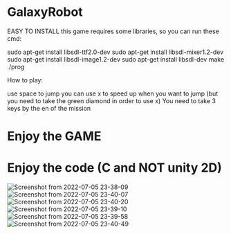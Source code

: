 # GalaxyRobot
EASY TO INSTALL
this game requires some libraries, so you can run these cmd:

sudo apt-get install libsdl-ttf2.0-dev
sudo apt-get install libsdl-mixer1.2-dev
sudo apt-get install libsdl-image1.2-dev
sudo apt-get install libsdl-dev
make
./prog

How to play:

use space to jump
you can use x to speed up when you want to jump (but you need to take the green diamond in order to use x)
You need to take 3 keys by the en of the mission


# Enjoy the GAME
# Enjoy the code (C and NOT unity 2D)
![Screenshot from 2022-07-05 23-38-09](https://user-images.githubusercontent.com/47029613/177422452-0d315db9-fdf6-47dd-a0af-22b33bb232ab.png)
![Screenshot from 2022-07-05 23-40-07](https://user-images.githubusercontent.com/47029613/177422291-d15955cf-d3c3-4db3-aaca-cb99b81098dc.png)
![Screenshot from 2022-07-05 23-40-20](https://user-images.githubusercontent.com/47029613/177422405-55a0724a-d32d-4933-b974-4a718fc16d39.png)
![Screenshot from 2022-07-05 23-39-10](https://user-images.githubusercontent.com/47029613/177422482-57b79f4f-e8a3-43c9-b4f5-da0490f8cf45.png)
![Screenshot from 2022-07-05 23-39-58](https://user-images.githubusercontent.com/47029613/177422494-87665e1e-aaf6-41f5-9d67-3a5c46bb43c0.png)
![Screenshot from 2022-07-05 23-40-49](https://user-images.githubusercontent.com/47029613/177422500-525ed733-8dd4-4e50-95be-c7f96e9ba21c.png)
